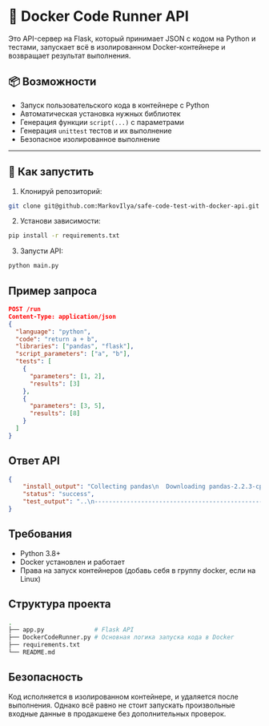 # 🐳 Docker Code Runner API

Это API-сервер на Flask, который принимает JSON с кодом на Python и тестами, запускает всё в изолированном Docker-контейнере и возвращает результат выполнения.

## 📦 Возможности

- Запуск пользовательского кода в контейнере с Python
- Автоматическая установка нужных библиотек
- Генерация функции `script(...)` с параметрами
- Генерация `unittest` тестов и их выполнение
- Безопасное изолированное выполнение

---

## 🚀 Как запустить

1. Клонируй репозиторий:

```bash
git clone git@github.com:MarkovIlya/safe-code-test-with-docker-api.git
```

2. Установи зависимости:

```bash
pip install -r requirements.txt
```

3. Запусти API:

```bash
python main.py
```

## Пример запроса

```json
POST /run
Content-Type: application/json
{
  "language": "python",
  "code": "return a + b",
  "libraries": ["pandas", "flask"],
  "script_parameters": ["a", "b"],
  "tests": [
    {
      "parameters": [1, 2],
      "results": [3]
    },
    {
      "parameters": [3, 5],
      "results": [8]
    }
  ]
}
```

## Ответ API

```json
{
    "install_output": "Collecting pandas\n  Downloading pandas-2.2.3-cp39-cp39-manylinux_2_17_x86_64.manylinux2014_x86_64.whl (13.1 MB)\n     ━━━━━━━━━━━━━━━━━━━━━━━━━━━━━━━━━━━━━━━━ 13.1/13.1 MB 11.0 MB/s eta 0:00:00\nCollecting flask\n  Downloading flask-3.1.0-py3-none-any.whl (102 kB)\n     ━━━━━━━━━━━━━━━━━━━━━━━━━━━━━━━━━━━━━━━ 103.0/103.0 kB 6.2 MB/s eta 0:00:00\nCollecting tzdata>=2022.7\n  Downloading tzdata-2025.2-py2.py3-none-any.whl (347 kB)\n     ━━━━━━━━━━━━━━━━━━━━━━━━━━━━━━━━━━━━━━━ 347.8/347.8 kB 9.3 MB/s eta 0:00:00\nCollecting pytz>=2020.1\n  Downloading pytz-2025.2-py2.py3-none-any.whl (509 kB)\n     ━━━━━━━━━━━━━━━━━━━━━━━━━━━━━━━━━━━━━━━ 509.2/509.2 kB 9.8 MB/s eta 0:00:00\nCollecting python-dateutil>=2.8.2\n  Downloading python_dateutil-2.9.0.post0-py2.py3-none-any.whl (229 kB)\n     ━━━━━━━━━━━━━━━━━━━━━━━━━━━━━━━━━━━━━━━ 229.9/229.9 kB 8.9 MB/s eta 0:00:00\nCollecting numpy>=1.22.4\n  Downloading numpy-2.0.2-cp39-cp39-manylinux_2_17_x86_64.manylinux2014_x86_64.whl (19.5 MB)\n     ━━━━━━━━━━━━━━━━━━━━━━━━━━━━━━━━━━━━━━━━ 19.5/19.5 MB 10.3 MB/s eta 0:00:00\nCollecting Werkzeug>=3.1\n  Downloading werkzeug-3.1.3-py3-none-any.whl (224 kB)\n     ━━━━━━━━━━━━━━━━━━━━━━━━━━━━━━━━━━━━━━━ 224.5/224.5 kB 8.4 MB/s eta 0:00:00\nCollecting Jinja2>=3.1.2\n  Downloading jinja2-3.1.6-py3-none-any.whl (134 kB)\n     ━━━━━━━━━━━━━━━━━━━━━━━━━━━━━━━━━━━━━━━ 134.9/134.9 kB 6.7 MB/s eta 0:00:00\nCollecting importlib-metadata>=3.6\n  Downloading importlib_metadata-8.6.1-py3-none-any.whl (26 kB)\nCollecting itsdangerous>=2.2\n  Downloading itsdangerous-2.2.0-py3-none-any.whl (16 kB)\nCollecting click>=8.1.3\n  Downloading click-8.1.8-py3-none-any.whl (98 kB)\n     ━━━━━━━━━━━━━━━━━━━━━━━━━━━━━━━━━━━━━━━━ 98.2/98.2 kB 7.0 MB/s eta 0:00:00\nCollecting blinker>=1.9\n  Downloading blinker-1.9.0-py3-none-any.whl (8.5 kB)\nCollecting zipp>=3.20\n  Downloading zipp-3.21.0-py3-none-any.whl (9.6 kB)\nCollecting MarkupSafe>=2.0\n  Downloading MarkupSafe-3.0.2-cp39-cp39-manylinux_2_17_x86_64.manylinux2014_x86_64.whl (20 kB)\nCollecting six>=1.5\n  Downloading six-1.17.0-py2.py3-none-any.whl (11 kB)\nInstalling collected packages: pytz, zipp, tzdata, six, numpy, MarkupSafe, itsdangerous, click, blinker, Werkzeug, python-dateutil, Jinja2, importlib-metadata, pandas, flask\nSuccessfully installed Jinja2-3.1.6 MarkupSafe-3.0.2 Werkzeug-3.1.3 blinker-1.9.0 click-8.1.8 flask-3.1.0 importlib-metadata-8.6.1 itsdangerous-2.2.0 numpy-2.0.2 pandas-2.2.3 python-dateutil-2.9.0.post0 pytz-2025.2 six-1.17.0 tzdata-2025.2 zipp-3.21.0\nWARNING: Running pip as the 'root' user can result in broken permissions and conflicting behaviour with the system package manager. It is recommended to use a virtual environment instead: https://pip.pypa.io/warnings/venv\n\n[notice] A new release of pip is available: 23.0.1 -> 25.0.1\n[notice] To update, run: pip install --upgrade pip",
    "status": "success",
    "test_output": "..\n----------------------------------------------------------------------\nRan 2 tests in 0.000s\n\nOK"
}
```

## Требования

- Python 3.8+
- Docker установлен и работает
- Права на запуск контейнеров (добавь себя в группу docker, если на Linux)

## Структура проекта

```bash
.
├── app.py              # Flask API
├── DockerCodeRunner.py # Основная логика запуска кода в Docker
├── requirements.txt
└── README.md
```

## Безопасность

Код исполняется в изолированном контейнере, и удаляется после выполнения. Однако всё равно не стоит запускать произвольные входные данные в продакшене без дополнительных проверок.

